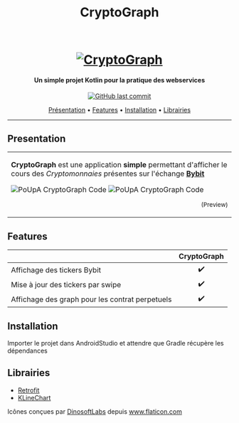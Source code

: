 <h1 align="center">
  <b>CryptoGraph</b>
  <br>
</h1>
<h1 align="center">
  <br>
  <a href="https://github.com/PoUpA/AppMWS/archive/master.zip"><img src="https://jcchatelain.ch/images/bitcoin.png" alt="CryptoGraph"></a>
</h1>

<h4 align="center">Un simple projet Kotlin pour la pratique des webservices</h4>

<p align="center">
    <a href="https://github.com/PoUpA/AppMWS/commits/master">
    <img src="https://img.shields.io/github/last-commit/PoUpA/AppMWS.svg?style=flat-square&logo=github&logoColor=white"
         alt="GitHub last commit"/>
</p>
      
<p align="center">
  <a href="#Presentation">Présentation</a> •
  <a href="#features">Features</a> •
  <a href="#features">Installation</a> •
  <a href="#librairies">Librairies</a> 
</p>

---

## Presentation

<table>
<tr>
<td>

**CryptoGraph** est une application **simple** permettant d'afficher le cours des _Cryptomonnaies_ présentes sur l'échange **[Bybit](https://www.bybit.com/en-US?affiliate_id=13289&group_id=0&group_type=1)**

![PoUpA CryptoGraph Code](https://jcchatelain.ch/images/cryptograph_main.png)
![PoUpA CryptoGraph Code](https://jcchatelain.ch/images/cryptograph_graph.png)

<p align="right">
<sub>(Preview)</sub>
</p>
</td>
</tr>
</table>


## Features

|                            |      CryptoGraph              |
| -------------------------- | :----------------: |
| Affichage des tickers Bybit     |         ✔️         |
| Mise à jour des tickers par swipe     |         ✔️         |
| Affichage des graph pour les contrat perpetuels             |         ✔️         |


## Installation
Importer le projet dans AndroidStudio et attendre que Gradle récupère les dépendances

## Librairies

* [Retrofit](https://square.github.io/retrofit/)
* [KLineChart](https://github.com/liihuu/KLineChartAndroid)



<div>Icônes conçues par <a href="https://www.flaticon.com/fr/icone-gratuite/bitcoin_712615?origin=pack&related_id=1181125" title="DinosoftLabs">DinosoftLabs</a> depuis <a href="https://www.flaticon.com/fr/" title="Flaticon">www.flaticon.com</a></div>
